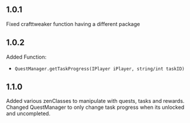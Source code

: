 ## 1.0.1
Fixed crafttweaker function having a different package
## 1.0.2
Added Function: 
- `QuestManager.getTaskProgress(IPlayer iPlayer, string/int taskID)`  
## 1.1.0
Added various zenClasses to manipulate with quests, tasks and rewards.  
Changed QuestManager to only change task progress when its unlocked and uncompleted.  